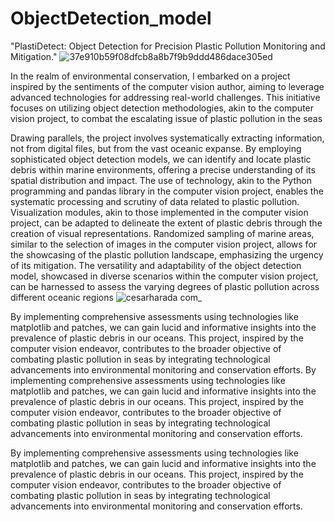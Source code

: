 # ObjectDetection_model
 "PlastiDetect: Object Detection for Precision Plastic Pollution Monitoring and Mitigation."
![37e910b59f08dfcb8a8b7f9b9ddd486dace305ed](https://github.com/rbhardwaj2186/ObjectDetection_model/assets/143745073/62763947-6995-4061-9edd-61d82f39107f)

In the realm of environmental conservation, I embarked on a project inspired by the sentiments of the computer vision author, aiming to leverage advanced technologies for addressing real-world challenges. This initiative focuses on utilizing object detection methodologies, akin to the computer vision project, to combat the escalating issue of plastic pollution in the seas

Drawing parallels, the project involves systematically extracting information, not from digital files, but from the vast oceanic expanse. By employing sophisticated object detection models, we can identify and locate plastic debris within marine environments, offering a precise understanding of its spatial distribution and impact. The use of technology, akin to the Python programming and pandas library in the computer vision project, enables the systematic processing and scrutiny of data related to plastic pollution. Visualization modules, akin to those implemented in the computer vision project, can be adapted to delineate the extent of plastic debris through the creation of visual representations. Randomized sampling of marine areas, similar to the selection of images in the computer vision project, allows for the showcasing of the plastic pollution landscape, emphasizing the urgency of its mitigation. The versatility and adaptability of the object detection model, showcased in diverse scenarios within the computer vision project, can be harnessed to assess the varying degrees of plastic pollution across different oceanic regions
![cesarharada com_](https://github.com/rbhardwaj2186/ObjectDetection_model/assets/143745073/c6dfa72c-d259-4243-9373-d88ce4935f5e)

By implementing comprehensive assessments using technologies like matplotlib and patches, we can gain lucid and informative insights into the prevalence of plastic debris in our oceans. This project, inspired by the computer vision endeavor, contributes to the broader objective of combating plastic pollution in seas by integrating technological advancements into environmental monitoring and conservation efforts.
By implementing comprehensive assessments using technologies like matplotlib and patches, we can gain lucid and informative insights into the prevalence of plastic debris in our oceans. This project, inspired by the computer vision endeavor, contributes to the broader objective of combating plastic pollution in seas by integrating technological advancements into environmental monitoring and conservation efforts.


By implementing comprehensive assessments using technologies like matplotlib and patches, we can gain lucid and informative insights into the prevalence of plastic debris in our oceans. This project, inspired by the computer vision endeavor, contributes to the broader objective of combating plastic pollution in seas by integrating technological advancements into environmental monitoring and conservation efforts.



